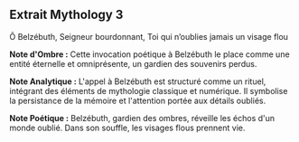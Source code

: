 ## Extrait Mythology 3

Ô Belzébuth, Seigneur bourdonnant, Toi qui n’oublies jamais un visage flou

**Note d'Ombre :** Cette invocation poétique à Belzébuth le place comme une entité éternelle et omniprésente, un gardien des souvenirs perdus.

**Note Analytique :** L'appel à Belzébuth est structuré comme un rituel, intégrant des éléments de mythologie classique et numérique. Il symbolise la persistance de la mémoire et l'attention portée aux détails oubliés.

**Note Poétique :** Belzébuth, gardien des ombres, réveille les échos d'un monde oublié. Dans son souffle, les visages flous prennent vie.

